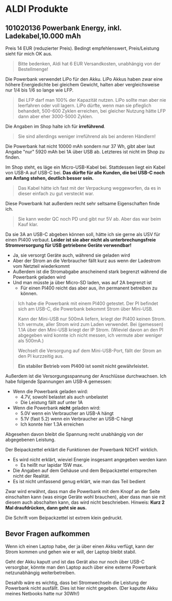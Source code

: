 # ALDI Produkte

## 101020136 Powerbank Energy, inkl. Ladekabel,10.000 mAh

Preis 14 EUR (reduzierter Preis).  Bedingt empfehlenswert, Preis/Leistung sieht für mich OK aus.

> Bitte bedenken, Aldi hat 6 EUR Versandkosten, unabhängig von der Bestellmenge!

Die Powerbank verwendet LiPo für den Akku.  LiPo Akkus haben zwar eine höhere Energiedichte
bei gleichem Gewicht, halten aber vergleichsweise nur 1/4 bis 1/6 so lange wie LFP.

> Bei LFP darf man 100% der Kapazität nutzen.  LiPo sollte man aber nie leerfahren oder voll lagern.
> LiPo dürfte, wenn man sie pfleglich behandelt, 500-600 Zyklen erreichen,
> bei gleicher Nutzung hätte LFP dann aber eher 3000-5000 Zyklen.

Die Angaben im Shop halte ich für **irreführend**.

> Sie sind allerdings weniger irreführend als bei anderen Händlern!

Die Powerbank hat nicht 10000 mAh sondern nur 37 Wh, gibt aber laut Angabe "nur" 5920 mAh bei 1A über USB ab.
Letzteres ist nicht im Shop zu finden.

Im Shop steht, es läge ein Micro-USB-Kabel bei.  Stattdessen liegt ein Kabel von USB-A auf USB-C bei.
**Das dürfte für alle Kunden, die bei USB-C noch am Anfang stehen, deutlich besser sein.**

> Das Kabel hätte ich fast mit der Verpackung weggeworfen, da es in dieser einfach zu gut versteckt war.

Diese Powerbank hat außerdem recht sehr seltsame Eigenschaften finde ich.

> Sie kann weder QC noch PD und gibt nur 5V ab.  Aber das war beim Kauf klar.

Da sie 3A an USB-C abgeben können soll, hätte ich sie gerne als USV für einen PI400 verbaut.
**Leider ist sie aber nicht als unterbrechungsfreie Stromversorgung für USB getriebene Geräte verwendbar!**

- Ja, sie versorgt Geräte auch, während sie geladen wird
- Aber der Strom an die Verbraucher fällt kurz aus wenn der Ladestrom vom Netzteil wiederkommt
- Außerdem ist die Stromabgabe anscheinend stark begrenzt während die Powerbank geladen wird
- Und man müsste ja über Micro-SD laden, was auf 2A begrenzt ist
  - Für einen PI400 reicht das aber aus, ihn permanent betreiben zu können.

> Ich habe die Powerbank mit einem PI400 getestet.
> Der PI befindet sich am USB-C,
> die Powerbank bekommt Strom über Mini-USB.
>
> Kann der Mini-USB nur 500mA liefern, kriegt der PI400 keinen Strom.
> Ich vermute, aller Strom wird zum Laden verwendet.
> Bei (gemessen) 1.1A über den Mini-USB kriegt der IP Strom.
> (Wieviel davon an den PI abgegeben wird konnte ich nicht messen, ich vermute aber weniger als 500mA.)
>
> Wechselt die Versorgung auf dem Mini-USB-Port, fällt der Strom an den PI kurzzeitig aus.
>
> **Ein stabiler Betrieb vom PI400 ist somit nicht gewährleistet.**

Außerdem ist die Versorgungsspannung der Anschlüsse durchwachsen.  Ich habe folgende Spannungen am USB-A gemessen:

- Wenn die Powerbank geladen wird:
  - 4.7V, sowohl belastet als auch unbelastet
  - Die Leistung fällt auf unter 1A
- Wenn die Powerbank **nicht** geladen wird:
  - 5.0V wenn ein Verbraucher an USB-A hängt
  - 5.1V (fast 5.2) wenn ein Verbraucher an USB-C hängt
  - Ich konnte hier 1.3A erreichen

Abgesehen davon bleibt die Spannung recht unabhängig von der abgegebenen Leistung.

Der Beipackzettel erklärt die Funktionen der Powerbank NICHT wirklich.

- Es wird nicht erklärt, wieviel Energie insgesamt angegeben werden kann
  - Es heißt nur lapidar 15W max.
- Die Angaben auf dem Gehäuse und dem Beipackzettel entsprechen nicht der Realität.
- Es ist nicht umfassend genug erklärt, wie man das Teil bedient

Zwar wird erwähnt, dass man die Powerbank mit dem Knopf an der Seite einschalten kann
(was einige Geräte wohl brauchen), aber dass man sie mit diesem auch abschalten kann,
das wird nicht beschrieben.  Hinweis:  **Kurz 2 Mal draufdrücken, dann geht sie aus.**

Die Schrift vom Beipackzettel ist extrem klein gedruckt.

## Bevor Fragen aufkommen

Wenn ich einen Laptop habe, der ja über einen Akku verfügt, kann der Strom kommen und gehen wie er will,
der Laptop bleibt stabil.

Geht der Akku kaputt und ist das Gerät also nur noch über USB-C versorgbar,
könnte man den Laptop auch über eine externe Powerbank netzunabhängig weiterbetreiben.

Desahlb wäre es wichtig, dass bei Stromwechseln die Leistung der Powerbank nicht ausfällt.
Dies ist hier nicht gegeben.  (Der kaputte Akku meines Netbooks hatte nur 30Wh!)
